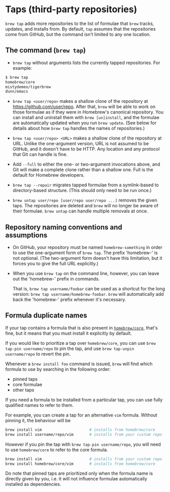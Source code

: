# Taps (third-party repositories)

`brew tap` adds more repositories to the list of formulae that `brew` tracks, updates,
and installs from. By default, `tap` assumes that the repositories come from GitHub,
but the command isn't limited to any one location.

## The command (`brew tap`)

* `brew tap` without arguments lists the currently tapped repositories. For
  example:

```sh
$ brew tap
homebrew/core
mistydemeo/tigerbrew
dunn/emacs
```

* `brew tap <user/repo>` makes a shallow clone of the repository at
  https://github.com/user/repo. After that, `brew` will be able to work on
  those formulae as if they were in Homebrew's canonical repository. You can
  install and uninstall them with `brew [un]install`, and the formulae are
  automatically updated when you run `brew update`. (See below for details
  about how `brew tap` handles the names of repositories.)

* `brew tap <user/repo> <URL>` makes a shallow clone of the repository at URL.
  Unlike the one-argument version, URL is not assumed to be GitHub, and it
  doesn't have to be HTTP. Any location and any protocol that Git can handle is
  fine.

* Add `--full` to either the one- or two-argument invocations above, and Git
  will make a complete clone rather than a shallow one. Full is the default for
  Homebrew developers.

* `brew tap --repair` migrates tapped formulae from a symlink-based to
  directory-based structure. (This should only need to be run once.)

* `brew untap user/repo [user/repo user/repo ...]` removes the given taps. The
  repositories are deleted and `brew` will no longer be aware of their formulae.
  `brew untap` can handle multiple removals at once.

## Repository naming conventions and assumptions

* On GitHub, your repository must be named `homebrew-something` in order to use
  the one-argument form of `brew tap`.  The prefix 'homebrew-' is not optional.
  (The two-argument form doesn't have this limitation, but it forces you to
  give the full URL explicitly.)

* When you use `brew tap` on the command line, however, you can leave out the
  'homebrew-' prefix in commands.

  That is, `brew tap username/foobar` can be used as a shortcut for the long
  version: `brew tap username/homebrew-foobar`. `brew` will automatically add
  back the 'homebrew-' prefix whenever it's necessary.

## Formula duplicate names

If your tap contains a formula that is also present in
[`homebrew/core`](https://github.com/Homebrew/homebrew-core), that's fine,
but it means that you must install it explicitly by default.

If you would like to prioritize a tap over `homebrew/core`, you can use
`brew tap-pin username/repo` to pin the tap,
and use `brew tap-unpin username/repo` to revert the pin.

Whenever a `brew install foo` command is issued, `brew` will find which formula
to use by searching in the following order:

* pinned taps
* core formulae
* other taps

If you need a formula to be installed from a particular tap, you can use fully
qualified names to refer to them.

For example, you can create a tap for an alternative `vim` formula. Without
pinning it, the behaviour will be

```sh
brew install vim                     # installs from homebrew/core
brew install username/repo/vim       # installs from your custom repo
```

However if you pin the tap with `brew tap-pin username/repo`, you will need to
use `homebrew/core` to refer to the core formula.

```sh
brew install vim                     # installs from your custom repo
brew install homebrew/core/vim       # installs from homebrew/core
```

Do note that pinned taps are prioritized only when the formula name is directly
given by you, i.e. it will not influence formulae automatically installed as
dependencies.

